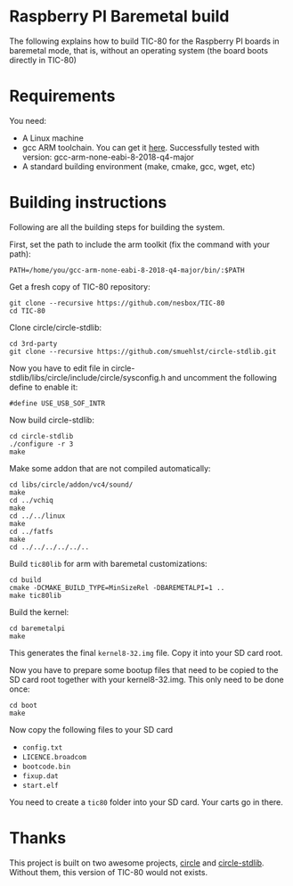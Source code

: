 
# Raspberry PI Baremetal build

The following explains how to build TIC-80 for the Raspberry PI boards in baremetal mode, that is, without an operating system (the board boots directly in TIC-80)

# Requirements

You need:

- A Linux machine
- gcc ARM toolchain. You can get it [here](https://developer.arm.com/tools-and-software/open-source-software/developer-tools/gnu-toolchain/gnu-rm/downloads). Successfully tested with version: gcc-arm-none-eabi-8-2018-q4-major
- A standard building environment (make, cmake, gcc, wget, etc)

# Building instructions

Following are all the building steps for building the system.

First, set the path to include the arm toolkit (fix the command with your path):

```
PATH=/home/you/gcc-arm-none-eabi-8-2018-q4-major/bin/:$PATH
```

Get a fresh copy of TIC-80 repository:

```
git clone --recursive https://github.com/nesbox/TIC-80
cd TIC-80
```

Clone circle/circle-stdlib:

```
cd 3rd-party
git clone --recursive https://github.com/smuehlst/circle-stdlib.git
```

Now you have to edit file in circle-stdlib/libs/circle/include/circle/sysconfig.h and uncomment the following define to enable it:
```
#define USE_USB_SOF_INTR
```

Now build circle-stdlib:

```
cd circle-stdlib
./configure -r 3
make
```

Make some addon that are not compiled automatically:

```
cd libs/circle/addon/vc4/sound/
make
cd ../vchiq
make
cd ../../linux
make
cd ../fatfs
make
cd ../../../../../..
```

Build `tic80lib` for arm with baremetal customizations:

```
cd build
cmake -DCMAKE_BUILD_TYPE=MinSizeRel -DBAREMETALPI=1 ..
make tic80lib
```

Build the kernel:

```
cd baremetalpi
make
```

This generates the final `kernel8-32.img` file. Copy it into your SD card root.

Now you have to prepare some bootup files that need to be copied to the SD card root together with your kernel8-32.img. This only need to be done once:

```
cd boot
make
```

Now copy the following files to your SD card

- `config.txt`
- `LICENCE.broadcom`
- `bootcode.bin`
- `fixup.dat`
- `start.elf`

You need to create a `tic80` folder into your SD card. Your carts go in there.

# Thanks

This project is built on two awesome projects, [circle](https://github.com/rsta2/circle) and [circle-stdlib](https://github.com/smuehlst/circle-stdlib). Without them, this version of TIC-80 would not exists.


